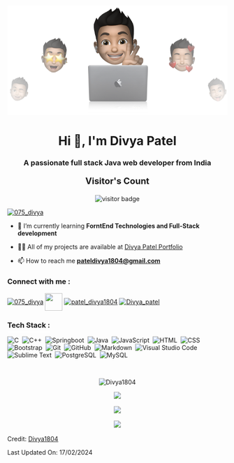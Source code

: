<p align="center"><img src="cover-thompson.png"></p>
<h1 align="center">Hi 👋, I'm Divya Patel</h1>
<h3 align="center">A passionate full stack Java web developer from India</h3>

<p align="center" style = "font-size:20px;"><b>Visitor's Count</b></p>
<p align="center"><img src="https://profile-counter.glitch.me/%7BDivya1804%7D/count.svg" alt="visitor badge"/></p>

<p align="left"> <a href="https://twitter.com/075_divya" target="blank"><img src="https://img.shields.io/twitter/follow/075_divya?logo=twitter&style=for-the-badge" alt="075_divya" /></a> </p>

<!-- <img height="400" align="center" src="https://i.pinimg.com/originals/f1/e7/34/f1e734f9cade86fe737a9aa404ad5677.gif" alt="coder image" /> -->

- 🌱 I’m currently learning **ForntEnd Technologies and Full-Stack development**

- 👨‍💻 All of my projects are available at [Divya Patel Portfolio](#portfolio)

- 📫 How to reach me **pateldivya1804@gmail.com**

<h3 align="left"><spam style = "border-bottom:2px solid white; padding-bottom:5px">Connect with me : </spam></h3>
<p align="left">
<a href="https://twitter.com/075_divya" target="blank"><img align="center" src="https://img.icons8.com/color/48/null/twitter--v1.png" alt="075_divya" height="40" width="40" /></a>
<a href="https://linkedin.com/in/divya-patel-32512b197" target="blank"><img align="center" src="https://img.icons8.com/color/48/null/linkedin-circled--v1.png" height="40" width="40" /></a>
<a href="https://instagram.com/patel_divya1804" target="blank"><img align="center" src="https://img.icons8.com/fluency/48/null/instagram-new.png" alt="patel_divya1804" height="40" width="40" /></a>
<!-- <a href="https://www.youtube.com/channel/UCxiHXMxexflSct4lUD0MaCA" target="blank"><img align="center" src="https://img.icons8.com/color/48/null/youtube-play.png" alt="sahil sapariya" height="40" width="40" /></a> -->
<a href="https://www.leetcode.com/divya_patel" target="blank"><img align="center" src="https://img.icons8.com/external-tal-revivo-color-tal-revivo/48/null/external-level-up-your-coding-skills-and-quickly-land-a-job-logo-color-tal-revivo.png" alt="Divya_patel" height="30" width="30" /></a>

</p>





<h3 align="left"><spam style = "border-bottom:2px solid white; padding-bottom:5px">Tech Stack : </spam></h3>


![C](https://img.shields.io/badge/-C-05122A?style=flat&logo=C&logoColor=A8B9CC)&nbsp;
![C++](https://img.shields.io/badge/-C++-05122A?style=flat&logo=C%2B%2B&logoColor=00599C)&nbsp;
![Springboot](https://img.shields.io/badge/springboot-239120?style=flat&logo=springboot&logoColor=white)&nbsp;
![Java](https://img.shields.io/badge/-Java-05122A?style=flat&logo=Java&logoColor=FFA518)&nbsp;
![JavaScript](https://img.shields.io/badge/-JavaScript-05122A?style=flat&logo=javascript)&nbsp;
![HTML](https://img.shields.io/badge/-HTML-05122A?style=flat&logo=HTML5)&nbsp;
![CSS](https://img.shields.io/badge/-CSS-05122A?style=flat&logo=CSS3&logoColor=1572B6)&nbsp;
![Bootstrap](https://img.shields.io/badge/-Bootstrap-05122A?style=flat&logo=bootstrap&logoColor=563D7C)&nbsp;
![Git](https://img.shields.io/badge/-Git-05122A?style=flat&logo=git)&nbsp;
![GitHub](https://img.shields.io/badge/-GitHub-05122A?style=flat&logo=github)&nbsp;
![Markdown](https://img.shields.io/badge/-Markdown-05122A?style=flat&logo=markdown)&nbsp;
![Visual Studio Code](https://img.shields.io/badge/-Visual%20Studio%20Code-05122A?style=flat&logo=visual-studio-code&logoColor=007ACC)&nbsp;
![Sublime Text](https://img.shields.io/badge/-Sublime%20Text-05122A?style=flat&logo=sublime-text&logoColor=FF9800)&nbsp;
![PostgreSQL](https://img.shields.io/badge/-PostgreSQL-05122A?style=flat&logo=postgresql&logoColor=336791)&nbsp;
![MySQL](https://img.shields.io/badge/-MySQL-05122A?style=flat&logo=mysql&logoColor=4479A1)&nbsp;


<!-- <p><img align="left" style="margin: 1rem 0" src="https://github-readme-stats.vercel.app/api/top-langs?username=divya1804&show_icons=true&locale=en&layout=compact" alt="Divya 1804" /></p>

<p>&nbsp;<img align="center" style="margin: 1rem 0" src="https://github-readme-stats.vercel.app/api?username=divya1804&show_icons=true&locale=en" alt="Divya 1804" /></p>

<p><img align="center" src="https://github-readme-streak-stats.herokuapp.com/?user=divya1804&" alt="Divya 1804" /></p> -->
<br>
<p align="center"><img src="https://github-readme-stats-kevintamakuwala.vercel.app/api?username=divya1804&count_private=true&show_icons=true&locale=en&theme=chartreuse-dark" alt="Divya1804" width="480"></p>
<p align="center" ><img src="https://github-readme-streak-stats.herokuapp.com?user=divya1804&count_private=true&theme=chartreuse-dark" width="480"></p>
<p align="center"><img src="https://github-readme-stats-kevintamakuwala.vercel.app/api/top-langs/?username=Divya1804&count_private=true&layout=compact&hide=TSQL&theme=chartreuse-dark" width="480"></p>

<p align="center"><img src="https://github-readme-stats.vercel.app/api?username=Divya1804&theme=vue-dark&show_icons=true&hide_border=true&count_private=true"></p>

Credit: [Divya1804](https://github.com/Divya1804)

Last Updated On: 17/02/2024

<!--
**Divya1804/Divya1804** is a ✨ _special_ ✨ repository because its `README.md` (this file) appears on your GitHub profile.

Here are some ideas to get you started:

- 🔭 I’m currently working on ...
- 🌱 I’m currently learning ...
- 👯 I’m looking to collaborate on ...
- 🤔 I’m looking for help with ...
- 💬 Ask me about ...
- 📫 How to reach me: ...
- 😄 Pronouns: ...
- ⚡ Fun fact: ...
-->

